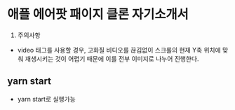 #  애플 에어팟 패이지 클론 자기소개서
1. 주의사항
- video 태그를 사용할 경우, 고화질 비디오를 끊김없이 스크롤의 현재 Y축 위치에 맞춰 재생시키는 것이 어렵기 때문에 이를 전부 이미지로 나누어 진행한다.

## yarn start
- yarn start로 실행가능